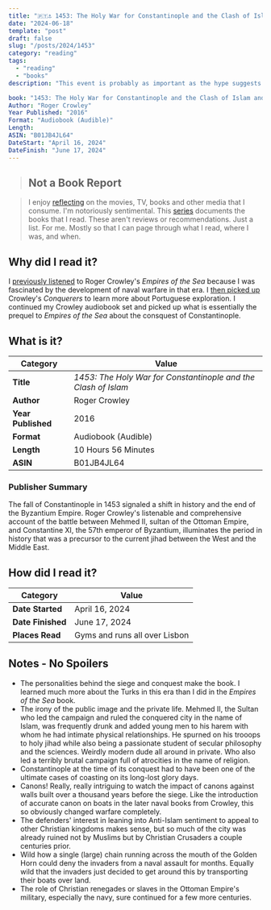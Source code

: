 ```yaml
---
title: "🇵🇹⚓ 1453: The Holy War for Constantinople and the Clash of Islam and the West by Roger Crowley"
date: "2024-06-18"
template: "post"
draft: false
slug: "/posts/2024/1453"
category: "reading"
tags:
  - "reading"
  - "books"
description: "This event is probably as important as the hype suggests."

book: "1453: The Holy War for Constantinople and the Clash of Islam and the West"
Author: "Roger Crowley"
Year Published: "2016"
Format: "Audiobook (Audible)"
Length:
ASIN: "B01JB4JL64"
DateStart: "April 16, 2024"
DateFinish: "June 17, 2024"
---
```


> ## Not a Book Report

> I enjoy [reflecting](https://blog.samrhea.com/posts/2019/analyze-media-habits) on the movies, TV, books and other media that I consume. I'm notoriously sentimental. This [series](https://blog.samrhea.com/category/reading) documents the books that I read. These aren't reviews or recommendations. Just a list. For me. Mostly so that I can page through what I read, where I was, and when.

## Why did I read it?

I [previously listened](https://blog.samrhea.com/posts/2023/empires-of-the-sea) to Roger Crowley's _Empires of the Sea_ because I was fascinated by the development of naval warfare in that era. I [then picked up](https://blog.samrhea.com/posts/2024/conquerers) Crowley's _Conquerers_ to learn more about Portuguese exploration. I continued my Crowley audiobook set and picked up what is essentially the prequel to _Empires of the Sea_ about the consquest of Constantinople.

## What is it?

|Category|Value|
|---|---|
|**Title**|*1453: The Holy War for Constantinople and the Clash of Islam*|
|**Author**|Roger Crowley|
|**Year Published**|2016|
|**Format**|Audiobook (Audible)|
|**Length**|10 Hours 56 Minutes|
|**ASIN**|B01JB4JL64|

### Publisher Summary

The fall of Constantinople in 1453 signaled a shift in history and the end of the Byzantium Empire. Roger Crowley's listenable and comprehensive account of the battle between Mehmed II, sultan of the Ottoman Empire, and Constantine XI, the 57th emperor of Byzantium, illuminates the period in history that was a precursor to the current jihad between the West and the Middle East.

## How did I read it?

|Category|Value|
|---|---|
|**Date Started**|April 16, 2024|
|**Date Finished**|June 17, 2024|
|**Places Read**|Gyms and runs all over Lisbon|

## Notes - No Spoilers

* The personalities behind the siege and conquest make the book. I learned much more about the Turks in this era than I did in the _Empires of the Sea_ book.
* The irony of the public image and the private life. Mehmed II, the Sultan who led the campaign and ruled the conquered city in the name of Islam, was frequently drunk and added young men to his harem with whom he had intimate physical relationships. He spurned on his trooops to holy jihad while also being a passionate student of secular philosophy and the sciences. Weirdly modern dude all around in private. Who also led a terribly brutal campaign full of atrocities in the name of religion.
* Constantinople at the time of its conquest had to have been one of the ultimate cases of coasting on its long-lost glory days.
* Canons! Really, really intriguing to watch the impact of canons against walls built over a thousand years before the siege. Like the introduction of accurate canon on boats in the later naval books from Crowley, this so obviously changed warfare completely.
* The defenders' interest in leaning into Anti-Islam sentiment to appeal to other Christian kingdoms makes sense, but so much of the city was already ruined not by Muslims but by Christian Crusaders a couple centuries prior.
* Wild how a single (large) chain running across the mouth of the Golden Horn could deny the invaders from a naval assault for months. Equally wild that the invaders just decided to get around this by transporting their boats over land.
* The role of Christian renegades or slaves in the Ottoman Empire's military, especially the navy, sure continued for a few more centuries.
